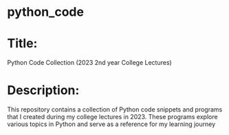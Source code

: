 # python_code
# Title: 
Python Code Collection (2023 2nd year College Lectures)

# Description:

This repository contains a collection of Python code snippets and programs that I created during my college lectures in 2023. These programs explore various topics in Python and serve as a reference for my learning journey
